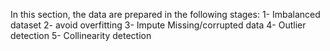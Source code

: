 In this section, the data are prepared in the following stages:
  1- Imbalanced dataset
  2- avoid overfitting
	3- Impute Missing/corrupted data
	4- Outlier detection
  5- Collinearity detection
  
